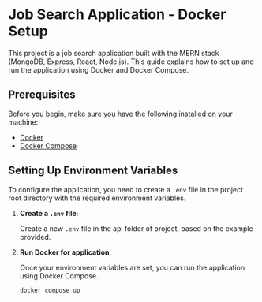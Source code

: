 # Job Search Application - Docker Setup

This project is a job search application built with the MERN stack (MongoDB, Express, React, Node.js). This guide explains how to set up and run the application using Docker and Docker Compose.

## Prerequisites

Before you begin, make sure you have the following installed on your machine:

- [Docker](https://docs.docker.com/get-docker/)
- [Docker Compose](https://docs.docker.com/compose/install/)

## Setting Up Environment Variables

To configure the application, you need to create a `.env` file in the project root directory with the required environment variables.

1. **Create a `.env` file**:

   Create a new `.env` file in the api folder of project, based on the example provided.

2. **Run Docker for application**:

   Once your environment variables are set, you can run the application using Docker Compose.

   ```
   docker compose up

   ```
